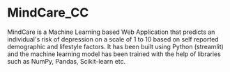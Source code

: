 # MindCare_CC
MindCare is a Machine Learning based Web Application that predicts an individual's risk of depression on a scale of 1 to 10 based on self reported demographic and lifestyle factors.
It has been built using Python (streamlit) and the machine learning model has been trained with the help of libraries such as NumPy, Pandas, Scikit-learn etc.
